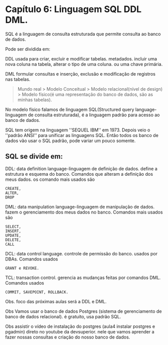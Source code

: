 # Capítulo 6: Linguagem SQL DDL DML.
SQL é a linguagem de consulta estruturada que permite consulta ao banco de dados. 

Pode ser dividida em:

DDL usada para criar, excluir e modificar tabelas. metadados. incluir uma nova coluna na tabela, alterar o tipo de uma coluna. ou uma chave primária.

DML formular consultas e inserção, exclusão e modificação de registros nas tabelas.


> Mundo real > Modelo Conceitual > Modelo relacional(nível de design) > Modelo físico(é uma representação do banco de dados, são as minhas tabelas).

No modelo físico falamos de linguagem SQL(Structured query language-linguagem de consulta estruturada), é a linguagem padrão para acesso ao banco de dados. 

SQL tem origem na linguagem ''SEQUEL IBM'' em 1973. Depois veio o ''padrão ANSI'' para unificar as linguagens SQL. Então todos os banco de dados vão usar o SQL padrão, pode variar um pouco somente.

## SQL se divide em:
DDL: data definition language-linguagem de definição de dados. define a estrutura e esquema do banco.  Comandos que alteram a definição dos meus dados. os comando mais usados são

```
CREATE,
ALTER, 
DROP
```


DML: data manipulation language-linguagem de manipulação de dados. fazem o gerenciamento dos meus dados no banco. Comandos mais usados são 

```
SELECT, 
INSERT, 
UPDATE, 
DELETE, 
CALL
```

DCL: data control language. controle de permissão do banco. usados por DBAs. Comandos usados 

```
GRANT e REVOKE.
```

TCL: transaction control. gerencia as mudanças feitas por comandos DML. Comandos usados 

```
COMMIT, SAVEPOINT, ROLLBACK.
```

Obs. foco das próximas aulas será a DDL e DML.

Obs Vamos usar o banco de dados Postgres (sistema de gerenciamento de banco de dados relacional). é gratuito, usa padrão SQL. 

Obs assistir o vídeo de instalação do postgres (aula4 instalar postgres e pgadmin) direto no youtube da devsuperior. nele que vamos aprender a fazer nossas consultas e criação do nosso banco de dados.


















